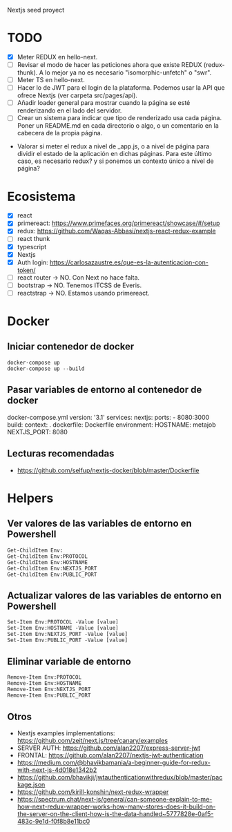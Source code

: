 Nextjs seed proyect

# TODO

- [X] Meter REDUX en hello-next.
- [ ] Revisar el modo de hacer las peticiones ahora que existe REDUX (redux-thunk). A lo mejor ya no es necesario "isomorphic-unfetch" o "swr".
- [ ] Meter TS en hello-next.
- [ ] Hacer lo de JWT para el login de la plataforma. Podemos usar la API que ofrece Nextjs (ver carpeta src/pages/api).
- [ ] Añadir loader general para mostrar cuando la página se esté renderizando en el lado del servidor.
- [ ] Crear un sistema para indicar que tipo de renderizado usa cada página. Poner un README.md en cada directorio o algo, o un comentario en la cabecera de la propia página.

- Valorar si meter el redux a nivel de _app.js, o a nivel de página para dividir el estado de la aplicación en dichas páginas. Para este último caso, es necesario redux? y si ponemos un contexto único a nivel de página?

# Ecosistema

- [X] react
- [X] primereact: https://www.primefaces.org/primereact/showcase/#/setup
- [X] redux: https://github.com/Waqas-Abbasi/nextjs-react-redux-example
- [ ] react thunk
- [X] typescript
- [X] Nextjs
- [X] Auth login: https://carlosazaustre.es/que-es-la-autenticacion-con-token/
- [ ] react router -> NO. Con Next no hace falta.
- [ ] bootstrap -> NO. Tenemos ITCSS de Everis.
- [ ] reactstrap -> NO. Estamos usando primereact.

# Docker

## Iniciar contenedor de docker

    docker-compose up
    docker-compose up --build

## Pasar variables de entorno al contenedor de docker

docker-compose.yml
    version: '3.1'
    services:
    nextjs:
        ports:
            - 8080:3000
        build:
            context: .
            dockerfile: Dockerfile
        environment:
            HOSTNAME: metajob
            NEXTJS_PORT: 8080

## Lecturas recomendadas

- https://github.com/selfup/nextjs-docker/blob/master/Dockerfile

# Helpers

## Ver valores de las variables de entorno en Powershell

    Get-ChildItem Env:
    Get-ChildItem Env:PROTOCOL
    Get-ChildItem Env:HOSTNAME
    Get-ChildItem Env:NEXTJS_PORT
    Get-ChildItem Env:PUBLIC_PORT

## Actualizar valores de las variables de entorno en Powershell

    Set-Item Env:PROTOCOL -Value [value]
    Set-Item Env:HOSTNAME -Value [value]
    Set-Item Env:NEXTJS_PORT -Value [value]
    Set-Item Env:PUBLIC_PORT -Value [value]

## Eliminar variable de entorno

    Remove-Item Env:PROTOCOL
    Remove-Item Env:HOSTNAME
    Remove-Item Env:NEXTJS_PORT
    Remove-Item Env:PUBLIC_PORT

## Otros

- Nextjs examples implementations: https://github.com/zeit/next.js/tree/canary/examples
- SERVER AUTH: https://github.com/alan2207/express-server-jwt
- FRONTAL: https://github.com/alan2207/nextjs-jwt-authentication
- https://medium.com/@bhavikbamania/a-beginner-guide-for-redux-with-next-js-4d018e1342b2
- https://github.com/bhavikji/jwtauthenticationwithredux/blob/master/package.json
- https://github.com/kirill-konshin/next-redux-wrapper
- https://spectrum.chat/next-js/general/can-someone-explain-to-me-how-next-redux-wrapper-works-how-many-stores-does-it-build-on-the-server-on-the-client-how-is-the-data-handled~5777828e-0af5-483c-9e1d-f0f8b8e11bc0